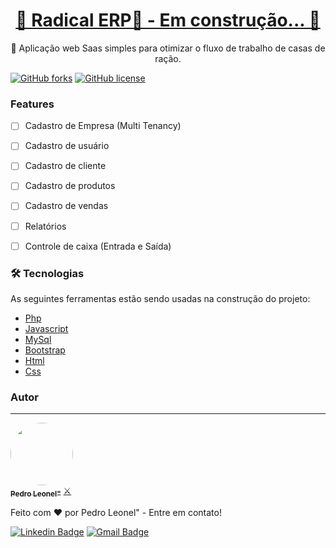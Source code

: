 <h1 align="center">
    <a href="https://www.canva.com/design/DAFfFDI3Rjo/FadbiVOQ5ltml836c3ff1A/view?utm_content=DAFfFDI3Rjo&utm_campaign=designshare&utm_medium=link&utm_source=publishsharelink">🚧  Radical ERP🔗 - Em construção...  🚧</a>
</h1>
<p align="center">🚀 Aplicação web Saas simples para otimizar o fluxo de trabalho de casas de ração.</p>

[![GitHub forks](https://img.shields.io/github/forks/Pedriin647/GestaoRacao.svg?style=social&label=Fork&maxAge=2592000)](https://GitHub.com/Pedriin647/GestaoRacao/network/)
[![GitHub license](https://img.shields.io/github/license/Pedriin647/GestaoRacao.svg)](https://github.com/Pedriin647/GestaoRacao/blob/master/LICENSE)

### Features

- [ ] Cadastro de Empresa (Multi Tenancy)
- [ ] Cadastro de usuário
- [ ] Cadastro de cliente
- [ ] Cadastro de produtos
- [ ] Cadastro de vendas
- [ ] Relatórios
- [ ] Controle de caixa (Entrada e Saída)


### 🛠 Tecnologias

As seguintes ferramentas estão sendo usadas na construção do projeto:

- [Php](https://www.php.net/)
- [Javascript](#)
- [MySql](#)
- [Bootstrap](https://getbootstrap.com/)
- [Html](#)
- [Css](#)


### Autor
---

<a href="https://www.linkedin.com/in/pedro-leonel-52980a210/">
 <img style="border-radius: 50%;" src="https://media.licdn.com/dms/image/v2/D4D03AQHX6NRldlTSQQ/profile-displayphoto-shrink_800_800/profile-displayphoto-shrink_800_800/0/1718238915002?e=1735171200&v=beta&t=x8lzSmgokAdKbN_zlvwvpRTthVMD39mXKlhnouIqDxM" width="100px;" alt=""/>
 <br />
 <sub><b>Pedro Leonel"</b></sub></a> <a href="https://www.linkedin.com/in/pedro-leonel-52980a210/" title="Pedro Leonel">⚔️</a>


Feito com ❤️ por Pedro Leonel" - Entre em contato!

[![Linkedin Badge](https://img.shields.io/badge/-Pedro-blue?style=flat-square&logo=Linkedin&logoColor=white&link=https://www.linkedin.com/in/pedro-leonel-52980a210/)](https://www.linkedin.com/in/pedro-leonel-52980a210/) 
[![Gmail Badge](https://img.shields.io/badge/-leonelpedro443@gmail.com-c14438?style=flat-square&logo=Gmail&logoColor=white&link=mailto:leonelpedro443@gmail.com)](mailto:leonelpedro443@gmail.com)
